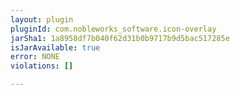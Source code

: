 ```yaml
---
layout: plugin
pluginId: com.nobleworks_software.icon-overlay
jarSha1: 1a8958df7b040f62d31b0b9717b9d5bac517285e
isJarAvailable: true
error: NONE
violations: []

---
```


